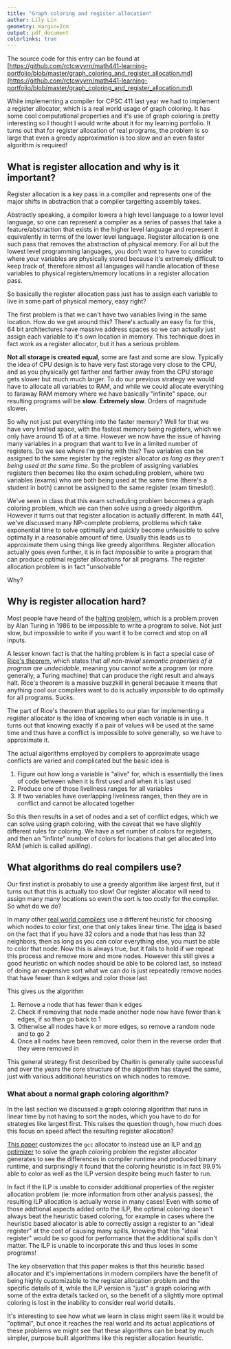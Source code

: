 ```yaml
---
title: "Graph coloring and register allocation"
author: Lily Lin
geometry: margin=2cm
output: pdf_document
colorlinks: true
---
```


The source code for this entry can be found at [https://github.com/rctcwyvrn/math441-learning-portfolio/blob/master/graph_coloring_and_register_allocation.md](https://github.com/rctcwyvrn/math441-learning-portfolio/blob/master/graph_coloring_and_register_allocation.md)


While implementing a compiler for CPSC 411 last year we had to implement a register allocator, which is a real world usage of graph coloring. It has some cool computational properties and it's use of graph coloring is pretty interesting so I thought I would write about it for my learning portfolio. It turns out that for register allocation of real programs, the problem is so large that even a greedy approximation is too slow and an even faster algorithm is required!

## What is register allocation and why is it important?

Register allocation is a key pass in a compiler and represents one of the major shifts in abstraction that a compiler targetting assembly takes. 

Abstractly speaking, a compiler lowers a high level language to a lower level language, so one can represent a compiler as a series of passes that take a feature/abstraction that exists in the higher level language and represent it equivalently in terms of the lower level language. Register allocation is one such pass that removes the abstraction of physical memory. For all but the lowest level programming languages, you don't want to have to consider where your variables are physically stored because it's extremely difficult to keep track of, therefore almost all languages will handle allocation of these variables to physical registers/memory locations in a register allocation pass.

So basically the register allocation pass just has to assign each variable to live in some part of physical memory, easy right? 

The first problem is that we can't have two variables living in the same location. How do we get around this? There's actually an easy fix for this, 64 bit architectures have massive address spaces so we can actually just assign each variable to it's own location in memory. This technique does in fact work as a register allocator, but it has a serious problem.

**Not all storage is created equal**, some are fast and some are slow. Typically the idea of CPU design is to have very fast storage very close to the CPU, and as you physically get farther and farther away from the CPU storage gets slower but much much larger. To do our previous strategy we would have to allocate all variables to RAM, and while we could allocate everything to faraway RAM memory where we have basically "infinite" space, our resulting programs will be **slow**. **Extremely slow**. Orders of magnitude slower. 

So why not just put everything into the faster memory? Well for that we have very limited space, with the fastest memory being registers, which we only have around 15 of at a time. However we now have the issue of having many variables in a program that want to live in a limited number of registers. Do we see where I'm going with this? Two variables can be assigned to the same register by the register allocator _as long as they aren't being used at the same time_. So the problem of assigning variables registers then becomes like the exam scheduling problem, where two variables (exams) who are both being used at the same time (there's a student in both) cannot be assigned to the same register (exam timeslot).

We've seen in class that this exam scheduling problem becomes a graph coloring problem, which we can then solve using a greedy algorithm. However it turns out that register allocation is actually different. In math 441, we've discussed many NP-complete problems, problems which take exponential time to solve optimally and quickly become unfeasible to solve optimally in a reasonable amount of time. Usually this leads us to approximate them using things like greedy algorithms. Register allocation actually goes even further, it is in fact _impossible_ to write a program that can produce optimal register allocations for all programs. The register allocation problem is in fact "unsolvable" 

Why?

## Why is register allocation hard?

Most people have heard of the [halting problem](https://en.wikipedia.org/wiki/Halting_problem), which is a problem proven by Alan Turing in 1986 to be impossible to write a program to solve. Not just slow, but impossible to write if you want it to be correct and stop on all inputs.

A lesser known fact is that the halting problem is in fact a special case of [Rice's theorem](https://en.wikipedia.org/wiki/Rice%27s_theorem), which states that _all non-trivial semantic properties of a program are undecidable_, meaning you cannot write a program (or more generally, a Turing machine) that can produce the right result and always halt. Rice's theorem is a massive buzzkill in general because it means that anything cool our compilers want to do is actually _impossible_ to do optimally for all programs. Sucks.

The part of Rice's theorem that applies to our plan for implementing a register allocator is the idea of knowing when each variable is in use. It turns out that knowing exactly if a pair of values will be used at the same time and thus have a conflict is impossible to solve generally, so we have to approximate it.

The actual algorithms employed by compilers to approximate usage conflicts are varied and complicated but the basic idea is 
1. Figure out how long a variable is "alive" for, which is essentially the lines of code between when it is first used and when it is last used
2. Produce one of those liveliness ranges for all variables
3. If two variables have overlapping liveliness ranges, then they are in conflict and cannot be allocated together

So this then results in a set of nodes and a set of conflict edges, which we can solve using graph coloring, with the caveat that we have slightly different rules for coloring. We have a set number of colors for registers, and then an "infinte" number of colors for locations that get allocated into RAM (which is called _spilling_).

## What algorithms do real compilers use?

Our first instict is probably to use a greedy algorithm like largest first, but it turns out that this is actually too slow! Our register allocator will need to assign many many locations so even the sort is too costly for the compiler. So what do we do?

In many other [real world compilers](https://gcc.gnu.org/wiki/RegisterAllocation) use a different heuristic for choosing which nodes to color first, one that only takes linear time. The [idea](https://dl.acm.org/doi/pdf/10.1145/872726.806984) is based on the fact that if you have 32 colors and a node that has less than 32 neighbors, then as long as you can color everything else, you must be able to color that node. Now this is always true, but it fails to hold if we repeat this process and remove more and more nodes. However this still gives a good heuristic on which nodes should be able to be colored last, so instead of doing an expensive sort what we can do is just repeatedly remove nodes that have fewer than _k_ edges and color those last 

This gives us the algorithm
1. Remove a node that has fewer than k edges
2. Check if removing that node made another node now have fewer than k edges, if so then go back to 1
3. Otherwise all nodes have k or more edges, so remove a random node and to go 2
4. Once all nodes have been removed, color them in the reverse order that they were removed in

This general strategy first described by Chaitin is generally quite successful and over the years the core structure of the algorithm has stayed the same, just with various additional heuristics on which nodes to remove.

### What about a normal graph coloring algorithm?

In the last section we discussed a graph coloring algorithm that runs in linear time by not having to sort the nodes, which you have to do for strategies like largest first. This raises the question though, how much does this focus on speed affect the resulting register allocation?

[This paper](https://apps.dtic.mil/sti/pdfs/ADA456095.pdf) customizes the `gcc` allocator to instead use an ILP and [an optimizer](https://www.ibm.com/analytics/cplex-optimizer) to solve the graph coloring problem the register allocator generates to see the differences in compiler runtime and produced binary runtime, and surprisingly it found that the coloring heuristic is in fact 99.9% able to color as well as the ILP version despite being much faster to run. 

In fact if the ILP is unable to consider additional properties of the register allocation problem (ie: more information from other analysis passes), the resulting ILP allocation is actually worse in many cases! Even with some of those addtional aspects added onto the ILP, the optimal coloring doesn't always beat the heuristic based coloring, for example in cases where the heuristic based allocator is able to correctly assign a register to an "ideal register" at the cost of causing many spills, knowing that this "ideal register" would be so good for performance that the additional spills don't matter. The ILP is unable to incorporate this and thus loses in some programs! 

The key observation that this paper makes is that this heuristic based allocator and it's implementations in modern compilers have the benefit of being highly customizable to the register allocation problem and the specific details of it, while the ILP version is "just" a graph coloring with some of the extra details tacked on, so the benefit of a slightly more optimal coloring is lost in the inability to consider real world details. 

It's interesting to see how what we learn in class might seem like it would be "optimal", but once it reaches the real world and its actual applications of these problems we might see that these algorithms can be beat by much simpler, purpose built algorithms like this register allocation heuristic.
